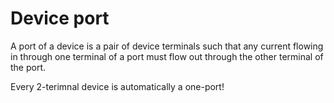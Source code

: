 # Device port 
A port of a device is a pair of device terminals such that any current flowing in through one terminal of a port must flow out through the other terminal of the port.

Every 2-terimnal device is automatically a one-port!